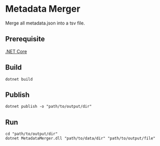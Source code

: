 # Metadata Merger

Merge all metadata.json into a tsv file.

## Prerequisite

[.NET Core](https://www.microsoft.com/net)

## Build

```shell
dotnet build
```

## Publish

```shell
dotnet publish -o "path/to/output/dir"
```

## Run

```shell
cd "path/to/output/dir"
dotnet MetadataMerger.dll "path/to/data/dir" "path/to/output/file"
```